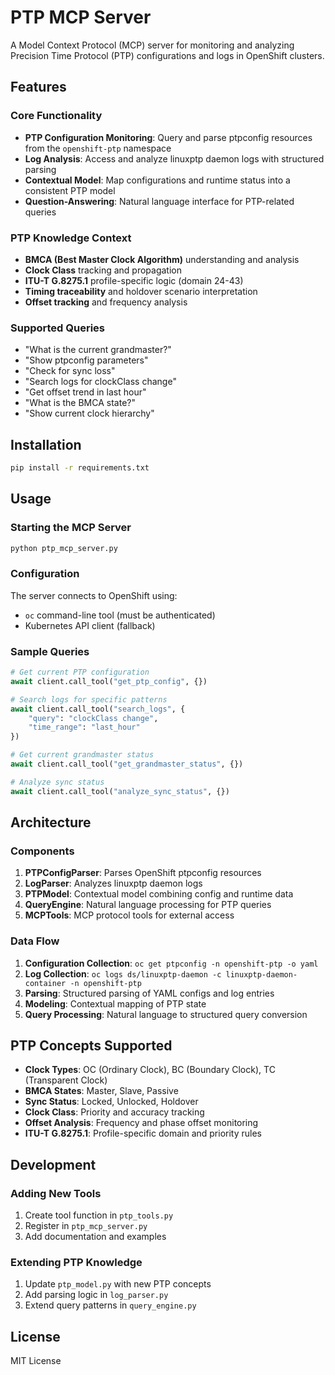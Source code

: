 # PTP MCP Server

A Model Context Protocol (MCP) server for monitoring and analyzing Precision Time Protocol (PTP) configurations and logs in OpenShift clusters.

## Features

### Core Functionality
- **PTP Configuration Monitoring**: Query and parse ptpconfig resources from the `openshift-ptp` namespace
- **Log Analysis**: Access and analyze linuxptp daemon logs with structured parsing
- **Contextual Model**: Map configurations and runtime status into a consistent PTP model
- **Question-Answering**: Natural language interface for PTP-related queries

### PTP Knowledge Context
- **BMCA (Best Master Clock Algorithm)** understanding and analysis
- **Clock Class** tracking and propagation
- **ITU-T G.8275.1** profile-specific logic (domain 24-43)
- **Timing traceability** and holdover scenario interpretation
- **Offset tracking** and frequency analysis

### Supported Queries
- "What is the current grandmaster?"
- "Show ptpconfig parameters"
- "Check for sync loss"
- "Search logs for clockClass change"
- "Get offset trend in last hour"
- "What is the BMCA state?"
- "Show current clock hierarchy"

## Installation

```bash
pip install -r requirements.txt
```

## Usage

### Starting the MCP Server

```bash
python ptp_mcp_server.py
```

### Configuration

The server connects to OpenShift using:
- `oc` command-line tool (must be authenticated)
- Kubernetes API client (fallback)

### Sample Queries

```python
# Get current PTP configuration
await client.call_tool("get_ptp_config", {})

# Search logs for specific patterns
await client.call_tool("search_logs", {
    "query": "clockClass change",
    "time_range": "last_hour"
})

# Get current grandmaster status
await client.call_tool("get_grandmaster_status", {})

# Analyze sync status
await client.call_tool("analyze_sync_status", {})
```

## Architecture

### Components

1. **PTPConfigParser**: Parses OpenShift ptpconfig resources
2. **LogParser**: Analyzes linuxptp daemon logs
3. **PTPModel**: Contextual model combining config and runtime data
4. **QueryEngine**: Natural language processing for PTP queries
5. **MCPTools**: MCP protocol tools for external access

### Data Flow

1. **Configuration Collection**: `oc get ptpconfig -n openshift-ptp -o yaml`
2. **Log Collection**: `oc logs ds/linuxptp-daemon -c linuxptp-daemon-container -n openshift-ptp`
3. **Parsing**: Structured parsing of YAML configs and log entries
4. **Modeling**: Contextual mapping of PTP state
5. **Query Processing**: Natural language to structured query conversion

## PTP Concepts Supported

- **Clock Types**: OC (Ordinary Clock), BC (Boundary Clock), TC (Transparent Clock)
- **BMCA States**: Master, Slave, Passive
- **Sync Status**: Locked, Unlocked, Holdover
- **Clock Class**: Priority and accuracy tracking
- **Offset Analysis**: Frequency and phase offset monitoring
- **ITU-T G.8275.1**: Profile-specific domain and priority rules

## Development

### Adding New Tools

1. Create tool function in `ptp_tools.py`
2. Register in `ptp_mcp_server.py`
3. Add documentation and examples

### Extending PTP Knowledge

1. Update `ptp_model.py` with new PTP concepts
2. Add parsing logic in `log_parser.py`
3. Extend query patterns in `query_engine.py`

## License

MIT License 